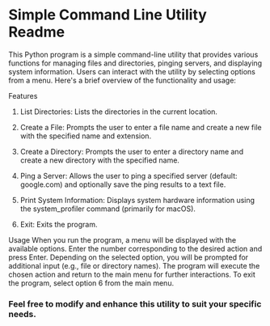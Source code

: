 # Simple Command Line Utility Readme

This Python program is a simple command-line utility that provides various functions for managing files and directories, pinging servers, and displaying system information. Users can interact with the utility by selecting options from a menu. Here's a brief overview of the functionality and usage:

Features
1. List Directories:
  Lists the directories in the current location.

2. Create a File:
  Prompts the user to enter a file name and create a new file with the specified name and extension.

3. Create a Directory:
  Prompts the user to enter a directory name and create a new directory with the specified name.

4. Ping a Server:
  Allows the user to ping a specified server (default: google.com) and optionally save the ping results to a text file.

5. Print System Information:
  Displays system hardware information using the system_profiler command (primarily for macOS).

6. Exit:
  Exits the program.

Usage
When you run the program, a menu will be displayed with the available options.
Enter the number corresponding to the desired action and press Enter.
Depending on the selected option, you will be prompted for additional input (e.g., file or directory names).
The program will execute the chosen action and return to the main menu for further interactions.
To exit the program, select option 6 from the main menu.

### Feel free to modify and enhance this utility to suit your specific needs.
